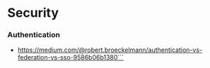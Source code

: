 # Security

### Authentication

- https://medium.com/@robert.broeckelmann/authentication-vs-federation-vs-sso-9586b06b1380```